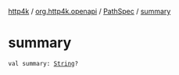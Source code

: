 [http4k](../../index.md) / [org.http4k.openapi](../index.md) / [PathSpec](index.md) / [summary](./summary.md)

# summary

`val summary: `[`String`](https://kotlinlang.org/api/latest/jvm/stdlib/kotlin/-string/index.html)`?`